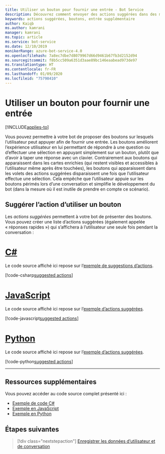 ```yaml
---
title: Utiliser un bouton pour fournir une entrée - Bot Service
description: Découvrez comment envoyer des actions suggérées dans des messages à l’aide du kit SDK Bot Framework pour JavaScript.
keywords: actions suggérées, boutons, entrée supplémentaire
author: Kaiqb
ms.author: kamrani
manager: kamrani
ms.topic: article
ms.service: bot-service
ms.date: 12/10/2019
monikerRange: azure-bot-service-4.0
ms.openlocfilehash: 7a8ec7dbe7d8079967d66d9461b67fb3d2152d94
ms.sourcegitcommit: f8b5cc509a6351d3aae89bc146eaabead973de97
ms.translationtype: HT
ms.contentlocale: fr-FR
ms.lasthandoff: 01/09/2020
ms.locfileid: "75798410"
---
```

# <a name="use-button-for-input"></a>Utiliser un bouton pour fournir une entrée

[!INCLUDE[applies-to](../includes/applies-to.md)]

Vous pouvez permettre à votre bot de proposer des boutons sur lesquels l’utilisateur peut appuyer afin de fournir une entrée. Les boutons améliorent l’expérience utilisateur en lui permettant de répondre à une question ou d’effectuer une sélection en appuyant simplement sur un bouton, plutôt que d’avoir à taper une réponse avec un clavier. Contrairement aux boutons qui apparaissent dans les cartes enrichies (qui restent visibles et accessibles à l’utilisateur même après être touchées), les boutons qui apparaissent dans les volets des actions suggérées disparaissent une fois que l’utilisateur effectue une sélection. Cela empêche que l’utilisateur appuie sur les boutons périmés lors d’une conversation et simplifie le développement du bot (dans la mesure où il est inutile de prendre en compte ce scénario). 

## <a name="suggest-action-using-button"></a>Suggérer l’action d’utiliser un bouton

Les *actions suggérées* permettent à votre bot de présenter des boutons. Vous pouvez créer une liste d’actions suggérées (également appelée « réponses rapides ») qui s’affichera à l’utilisateur une seule fois pendant la conversation : 

# <a name="ctabcsharp"></a>[C#](#tab/csharp)

Le code source affiché ici repose sur l’[exemple de suggestions d’actions](https://aka.ms/SuggestedActionsCSharp).

[!code-csharp[suggested actions](~/../botbuilder-samples/samples/csharp_dotnetcore/08.suggested-actions/Bots/SuggestedActionsBot.cs?range=87-101)]

# <a name="javascripttabjavascript"></a>[JavaScript](#tab/javascript)

Le code source affiché ici repose sur l’[exemple d’actions suggérées](https://aka.ms/SuggestActionsJS).

[!code-javascript[suggested actions](~/../botbuilder-samples/samples/javascript_nodejs/08.suggested-actions/bots/suggestedActionsBot.js?range=61-64)]


# <a name="pythontabpython"></a>[Python](#tab/python)

Le code source affiché ici repose sur l’[exemple d’actions suggérées](https://aka.ms/SuggestActionsPython).

[!code-python[suggested actions](~/../botbuilder-python/samples/python/08.suggested-actions/bots/suggested_actions_bot.py?range=63-81)]


---

## <a name="additional-resources"></a>Ressources supplémentaires

Vous pouvez accéder au code source complet présenté ici :
- [Exemple de code C#](https://aka.ms/SuggestedActionsCSharp)
- [Exemple en JavaScript](https://aka.ms/SuggestActionsJS)
- [Exemple en Python](https://aka.ms/SuggestActionsPython)

## <a name="next-steps"></a>Étapes suivantes

> [!div class="nextstepaction"]
> [Enregistrer les données d’utilisateur et de conversation](./bot-builder-howto-v4-state.md)
